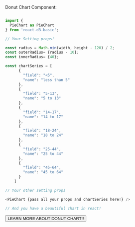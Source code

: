 Donut Chart Component:

```js

import {
  PieChart as PieChart
} from 'react-d3-basic';

// Your Setting props!

const radius = Math.min(width, height - 120) / 2;
const outerRadius= {radius - 10};
const innerRadius= {40};

const chartSeries = [
      {
        "field": "<5",
        "name": "less than 5"
      },
      {
        "field": "5-13",
        "name": "5 to 13"
      },
      {
        "field": "14-17",
        "name": "14 to 17"
      },
      {
        "field": "18-24",
        "name": "18 to 24"
      },
      {
        "field": "25-44",
        "name": "25 to 44"
      },
      {
        "field": "45-64",
        "name": "45 to 64"
      }
    ]

// Your other setting props

<PieChart {pass all your props and chartSeries here!} />

// And you have a beautiful chart in react!
```

<a href="/basic/donut">
  <button type="button" class="btn btn-success">LEARN MORE ABOUT DONUT CHART!!</button>
</a>
